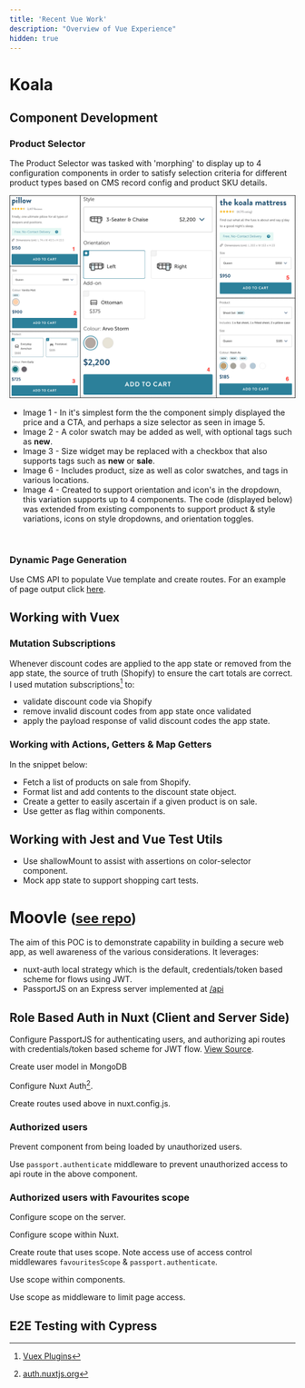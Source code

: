 ```yaml
---
title: 'Recent Vue Work'
description: "Overview of Vue Experience"
hidden: true
---
```


# Koala
## Component Development
### Product Selector
The Product Selector was tasked with 'morphing' to display up to 4 configuration components in order to satisfy selection criteria for different product types based on CMS record config and product SKU details.

![Product Form](/assets/blog/recent-vue-work/Product_Form_Annotated.png)
- Image 1 - In it's simplest form the the component simply displayed the price and a CTA, and perhaps a size selector as seen in image 5.
- Image 2 - A color swatch may be added as well, with optional tags such as **new**.
- Image 3 - Size widget may be replaced with a checkbox that also supports tags such as **new** or **sale**.
- Image 6 - Includes product, size as well as color swatches, and tags in various locations.
- Image 4 - Created to support orientation and icon's in the dropdown, this variation supports up to 4 components. The code (displayed below) was extended from existing components to support product & style variations, icons on style dropdowns, and orientation toggles.
<br> 
<script src="https://gist.github.com/komplexb/7150102de9ae0f79cccbdfc4ac0c0260.js"></script>

### Dynamic Page Generation
Use CMS API to populate Vue template and create routes. For an example of page output click [here](https://au.koala.com/products/koala-modern-sofa).
<script async src="https://gist.github.com/komplexb/f1cb95305a424d9550fd1c2cee0cd618.js"></script>

## Working with Vuex 
### Mutation Subscriptions
Whenever discount codes are applied to the app state or removed from the app state, the source of truth (Shopify) to ensure the cart totals are correct. I used mutation subscriptions[^2] to:
- validate discount code via Shopify
- remove invalid discount codes from app state once validated 
- apply the payload response of valid discount codes the app state. 
<script async src="https://gist.github.com/komplexb/68df0ab14af5775a1b568d7eeaba5583.js"></script>

### Working with Actions, Getters & Map Getters
In the snippet below:
- Fetch a list of products on sale from Shopify.
- Format list and add contents to the discount state object. 
- Create a getter to easily ascertain if a given product is on sale. 
- Use getter as flag within components.
<script async src="https://gist.github.com/komplexb/ec1c8ff2b6814cefd6a8dae108ef8470.js"></script>


## Working with Jest and Vue Test Utils
- Use shallowMount to assist with assertions on color-selector component.
- Mock app state to support shopping cart tests.
<script async src="https://gist.github.com/komplexb/017d0eaeb631d7fd3633f51de664cda8.js"></script>


<h1>
  Moovle
  <small>
    (<a href="https://github.com/komplexb/moovle/tree/feature/auth" target="_blank">see repo</a>)
  </small>
</h1>

The aim of this POC is to demonstrate capability in building a secure web app, as well awareness of the various considerations. It leverages:
- nuxt-auth local strategy which is the default, credentials/token based scheme for flows using JWT.
- PassportJS on an Express server implemented at [/api](https://github.com/komplexb/moovle/tree/feature/auth/api)


## Role Based Auth in Nuxt (Client and Server Side)
Configure PassportJS for authenticating users, and authorizing api routes with credentials/token based scheme for JWT flow.
[View Source](https://github.com/komplexb/moovle/tree/feature/auth/api).

<script async src="https://gist-it.appspot.com/https://github.com/komplexb/moovle/blob/feature/auth/api/controllers/authentication.controller.js?footer=minimal">
</script>

Create user model in MongoDB 
<script async src="https://gist-it.appspot.com/https://github.com/komplexb/moovle/blob/feature/auth/api/models/user.js?footer=minimal">
</script>

Configure Nuxt Auth[^1].
<script async src="https://gist-it.appspot.com/https://github.com/komplexb/moovle/blob/feature/auth/nuxt.config.js?footer=minimal&slice=91:137">
</script>

Create routes used above in nuxt.config.js.
<script async src="https://gist-it.appspot.com/https://github.com/komplexb/moovle/blob/feature/auth/api/routes/authentication.js?footer=minimal">
</script>

### Authorized users
Prevent component from being loaded by unauthorized users.
<script async src="https://gist-it.appspot.com/https://github.com/komplexb/moovle/blob/feature/auth/pages/character/_id.vue?footer=minimal&slice=46:56">
</script>

Use `passport.authenticate` middleware to prevent unauthorized access to api route in the above component.
<script async src="https://gist-it.appspot.com/https://github.com/komplexb/moovle/blob/feature/auth/components/Comics.vue?footer=minimal&slice=51:66">
</script>
<script async src="https://gist-it.appspot.com/https://github.com/komplexb/moovle/blob/feature/auth/api/routes/marvel.js?footer=minimal&slice=39:52">
</script>

### Authorized users with Favourites scope
Configure scope on the server.
<script async src="https://gist-it.appspot.com/https://github.com/komplexb/moovle/blob/feature/auth/api/controllers/authentication.controller.js?footer=minimal&slice=194:209">
</script>

Configure scope within Nuxt.
<script async src="https://gist-it.appspot.com/https://github.com/komplexb/moovle/blob/feature/auth/middleware/scope.js?footer=minimal">
</script>

Create route that uses scope. Note access use of access control middlewares `favouritesScope` & `passport.authenticate`.
<script async src="https://gist-it.appspot.com/https://github.com/komplexb/moovle/blob/feature/auth/api/routes/favourites.js?footer=minimal">
</script>

Use scope within components.
<script async src="https://gist-it.appspot.com/https://github.com/komplexb/moovle/blob/feature/auth/components/layout/Header.vue?footer=minimal&slice=18:21">
</script>

Use scope as middleware to limit page access.
<script async src="https://gist-it.appspot.com/https://github.com/komplexb/moovle/blob/feature/auth/nuxt.config.js?footer=minimal&slice=142:149">
</script>
<script async src="https://gist-it.appspot.com/https://github.com/komplexb/moovle/blob/feature/auth/pages/favourites.vue?footer=minimal&slice=44:64">
</script>


## E2E Testing with Cypress
<script async src="https://gist-it.appspot.com/https://github.com/komplexb/moovle/blob/feature/auth/cypress/e2e/Index.spec.js?footer=minimal">
</script>

[^1]: [auth.nuxtjs.org](https://auth.nuxtjs.org)
[^2]: [Vuex Plugins](https://vuex.vuejs.org/guide/plugins.html#plugins)